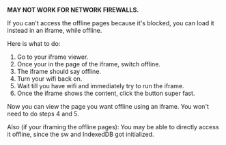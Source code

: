 **MAY NOT WORK FOR NETWORK FIREWALLS.**

If you can't access the offline pages because it's blocked, you can load it instead in an iframe, while offline. 

Here is what to do:

1. Go to your iframe viewer. 
2. Once your in the page of the iframe, switch offline.
3. The iframe should say offline.
4. Turn your wifi back on.
5. Wait till you have wifi and immediately try to run the iframe.
6. Once the iframe shows the content, click the button super fast.

Now you can view the page you want offline using an iframe. You won't need to do steps 4 and 5. 

Also (if your iframing the offline pages): You may be able to directly access it offline, since the sw and IndexedDB got initialized. 
